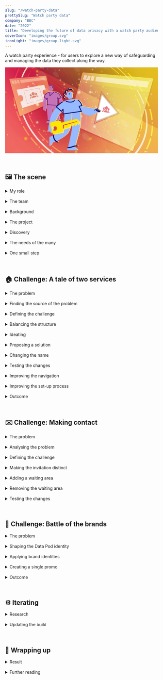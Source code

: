 ```yaml
---
slug: "/watch-party-data"
prettySlug: "Watch party data"
company: "BBC"
date: "2022"
title: "Developing the future of data privacy with a watch party audience"
coverIcon: "images/group.svg"
iconLight: "images/group-light.svg"
---
```


A watch party experience - for users to explore a new way of safeguarding and managing the data they collect along the way.
<br>

![GATSBY_EMPTY_ALT](images/watch-party-data/together_data_pod_hero_hoz.png)

<br>

## 🖼 The scene

<details>
<summary>My role</summary>

<!-- >\#UX \#UI \#VisualDesign \#UXA \#InformationDesign -->

### Overseeing the UI
>I stepped into the UX Designer's role overseeing the UI during their absence.

This project was part of a wider initiative and I had been involved with previous work. 

The designs were in the early stages of development and I worked in a multi-disciplinary team to make improvements. 
<br>

![Conveying complexity](images/watch-party-data/conveying_complexity.png)

<br>
</details>
<br>
<details>
<summary>The team</summary>

### Core team
- 2 Sr. UX Designers
- Producer
- 1 - 2 UX Designers
- User Researcher
- Content Designer
- Creative Technologist
- 6 - 8 Engineers
- Product Manager
- Project Manager

<br>
</details>
<br>
<details>
<summary>Background</summary>

### The big picture
When organisations use data to deliver rich, personalised services, it's not always clear to users how their data is collected and what happens with it.
<br>

![Standard practice](images/watch-party-data/standard_practice.png)

<br>

Some organisations, like the BBC, have been exploring human-centred alternatives, including [Personal Data Store technology](https://en.wikipedia.org/wiki/Personal_data_service).
<br>

### The technology
A Personal Data Store is decentralised to store data securely. 

>Users would have increased visibility and control of their data. They'd decide who could access it to protect their online identity.

![Viewing and controlling data](images/watch-party-data/with_a_pds.png)

</details>
<br>
<details>
<summary>The project</summary>

### Project objectives
The broader goal was to improve practices around personal data. 

To do this, we needed to understand the value to users through research and development. And demonstrate the capabilities of using Personal Data Stores through a pilot.

>How might we enhance a BBC service safely and securely with a Personal Data Store?

<br>

### The pilot
A watch party service called BBC Together was used for the pilot. The service was adapted to work with the current version of Personal Data Store technology (from [Inrupt](https://solidproject.org/)). 

Essentially:
- Each user would have a Personal Data Store (Data Pod)
- Watch party data would be stored securely in the user’s Data Pod
- The user could control what data was used to power their watch party experience
- BBC Together would need explicit consent from the user to access the data

</details>
<br>
<details>
<summary>Discovery</summary>

### Understanding work to date
My understanding of the work to date was built through active listening and reading documentation. 

The rest of the team had collated research insights, analysed competitor watch party services, defined requirements, and designed a first pass.

>To contribute effectively, I wanted to understand:
>
>- User needs
>- Technical constraints
>- Stakeholder requirements
>- Time limitations

<br>

![Understanding constraints](images/watch-party-data/discovery.png)

</details>
<br>
<details>
<summary>The needs of the many</summary>

### Transforming industry standards
This project formed part of a wider initiative to inform large scale change.

>It was essential that the pilot fulfilled user needs. But we also needed to consider public service ambitions and business needs.

<br>

#### Public interest
As a public service, the intention was to influence policy and legislation to improve industry standards.

Informing policy required insight into how the concept would benefit the public as a whole. Including the feasibility for both audiences and service providers to adopt the approach long-term. 
<br>

![Large scale change](images/watch-party-data/public_service.png)

<br>

#### Business needs
Similarly, to commit to further developments, the BBC needed insight into the value for audiences and to understand the potential for scaling up.

The pilot would act as a proof of concept to stimulate progress across portfolios.
<br>

![Scaling up](images/watch-party-data/scaling_up.png)

<br>

#### User needs: personal data
>Insight from users would be fundamental to developing standards in the public's interest.

Research participants from previous work saw high-level value in the concept and technology. This pilot would allow users to determine tangible value by exploring some of the features in more depth.

Including:
- How a Data Pod can enhance privacy
- The ability to see what data is used and for what purpose
- How the experience changes when managing data _eg.improving inferences_

Research also indicated that many users would need insight into current data practices, in order to understand and evaluate the proposition.
<br>

![Users' provide insight](images/watch-party-data/user_needs.png)

<br>

#### User needs: watch parties

>The pilot was aimed at a watch party audience. 

Aggregated insight from surveys indicated the audience at the time was predominantly under 35. 

We also knew that specific types of content (like stand-alone entertainment and drama) had higher rates of shared viewing.

The team had identified several user groups (and combinations thereof), who required slightly different journeys. Including users:

- New to BBC Together
- Returning to BBC Together 
- Hosting a watch party
- Invited to a watch party

>Understanding the user needs around watch parties formed a large part of initial research objectives. 
<br>

![Audience](images/watch-party-data/audience.png)

<br>

</details>
<br>
<details>
<summary>One small step</summary>

### Preparing for research
I joined this project while a draft version of the pilot was being built. 

>The plan was to iterate on the designs and prepare for in-depth research.

We explored two work streams:
1. Improvements for the build
2. Aspirational features for broader research objectives

The designs would be tested with the audience through an online community and a series of moderated interviews. 

![Feasible and aspirational stimulus](images/watch-party-data/feasible_and_aspirational.png)

</details>
<br>
<br>

## 🏠 Challenge: A tale of two services

<details>
<summary>The problem</summary>

### Two points of friction
>A core architectural challenge was in developing an experience for two disparate services: 
>- BBC Together (a watch party service)
>- Data Pod (for managing your data)

<br>

The team identified two points of friction:
1. The Data Pod set-up process
2. The navigation

<br>

#### 1. The Data Pod set-up process
Setting up the Data Pod dominated the start and disrupted the flow. During testing, participants were deterred from using the pilot. 
<br>

![Pod disrupts flow](images/watch-party-data/original_pilot_intro.png)

<br>

#### 2. The navigation
In the navigation, access to the Data Pod was discrete and often overlooked.

A tooltip highlighted the Data Pod on entry, but:
- The tooltip was easily dismissed and forgotten
- The Pod was empty when attention was drawn to it
<br>

![Discrete access to Pod](images/watch-party-data/original_navigation.png)

<br>

#### Risk
>Overall, the risks included a lack of insight regarding the Data Pod, which was critical for achieving core objectives. 

</details>
<br>
<details>
<summary>Finding the source of the problem</summary>

### The hierarchy
I looked at the navigation, while the Content Designer looked at the copy for the set-up process.

After analysing the designs, it was clear there was a wider issue in the general hierarchy. 

>The hierarchy was built for BBC Together, and restricted Data Pod content.

Any focus on the Data Pod would seem out of place in a hierarchy built for BBC Together.
<br>

![Original hierarchy](images/watch-party-data/existing_sitemap.png)

<br>

#### The rationale
To understand the existing approach, I looked at:
- Research insights
- User needs
- Design intent

The rationale for BBC Together taking priority was to:
- Avoid deterring watch party users on entry
- Focus on a single service to prevent cognitive load and context switching
- Convey ambitions for the technology as a utility service

<br>

#### Conveying the future
Unfortunately, there were limitations to conveying ambitions for the technology. 

In the future, the Data Pod would be a separate product from the watch party service. 

This product would also be responsible for meeting user needs that the pilot's hierarchy was restricting, including:

- A set-up process
- Information about the technology
- A dedicated access point

>The pilot's hierarchy wasn't built for the Data Pod as a product, but the pilot still needed to meet the needs of one. 

![Unmet pod needs](images/watch-party-data/unmet_pod_needs.png)

</details>
<br>
<details>
<summary>Defining the challenge</summary>

### Task and success criteria
>Access to the Data Pod needed to be clearer in the navigation without deterring watch party users. 

Criteria for success included increased usage and understanding of the technology. Clearer access would also increase relevant insight to meet project objectives.

Research would allow us to gauge the response, to inform the live experience.  

![Clear Data Pod proposition](images/watch-party-data/navigation_challenge.png)

</details>
<br>
<details>
<summary>Balancing the structure</summary>

### Information gathering
I looked at requirements for the navigation from a content and technical perspective. I analysed the architecture of similar utility services like password vaults and cloud storage systems. 
<br>

### Mapping the structure
I mapped the content structure for the pilot's navigation to determine where a Data Pod service could belong. 
<br>

#### Original content structure
![Access to Data Pod in BBC Together navigation](images/watch-party-data/existing_sitemap.png)

<br>

#### Balanced content structure
![Access to Data Pod at same level as BBC Together](images/watch-party-data/balanced_sitemap.png)

<br>

>The result was a more balanced structure to give both services room to serve their distinct functions, while sharing the same interface. 

Taking the Data Pod out of BBC Together also reduced complexity by removing a layer of navigation.
<br>

</details>
<br>
<details>
<summary>Ideating</summary>

### Conveying importance
Although BBC Together and the Data Pod had the same core requirements, they didn't necessarily have the same level of importance.

The Data Pod was the focus of research objectives, but remained a utility service. And needed to remain unobtrusive to the watch party experience. 

>The level of importance would be conveyed with the visual style and mechanics. 

Considerations included:
- The location for accessing the Data Pod
- The brand (including colour and size)
- The mechanics of navigating between the two services

<br>

![Visual hierarchy](images/watch-party-data/visual_hierarchy.png)

<br>

### Information gathering
I looked at how users currently moved between services and accounts by identifying patterns in streaming services, social media, and operating systems. 

I also received regular feedback from the team.
<br>

### Ideas
There were several options to consider for the interaction. Including:
- Simply increasing the size of the link
- A service selection screen 
- A top-level banner or floating element

I also looked at previous designs including a side drawer. 

![Service selection ideas](images/watch-party-data/nav_ideation.png)

</details>
<br>
<details>
<summary>Proposing a solution</summary>

### A new top-level navigation
>To improve access to the Data Pod, I proposed we introduce a second logo to create a new top-level navigation for the pilot. 

<br>

#### Original navigation
![Original navigation](images/watch-party-data/original_navigation.png)

<br>

#### Proposed navigation
![Service selection through logo's](images/watch-party-data/navigation_v1.png)

<br>

#### Rationale
A logo for the Data Pod (located next to the BBC Together logo) would:
- Establish the Data Pod's role as a separate service in the visual hierarchy 
- Provide clear access to the Data Pod (potentially increasing relevant insight) 
- Allow users to switch between services with ease
- Provide optional access to the Data Pod to remain unobtrusive  
<br>

#### Outstanding questions
The main concern at this point was in breaking a familiar interaction pattern. 

- Did users ever make use of the logo to navigate to the home page? 
- For those that didn't, could we convey the ability to navigate clearly enough? 
- As the Data Pod was a utility service, should it be lower in the visual hierarchy? _Eg. By reducing the size of the logo_.

>Overall, the proposed solution was well received and we decided the concept was developed enough for testing. Insights from this would help to improve the designs going forward.

</details>
<br>
<details>
<summary>Changing the name</summary>

### Setting expectations
I noticed the name of the pilot, _'BBC Together'_, didn't align with the new balanced navigation and copy.

Several names had been explored in the past. The team learned that:
- The Data Pod relied on a descriptive name to optimise understanding
- The name BBC Together was familiar with existing audiences
- The two services required distinct names to maintain separation

>Choosing function over form, I proposed changing the name of the pilot to BBC Together + Data Pod. 

<br>

#### Original name
![Original pilot name](images/watch-party-data/original_pilot_name.png)

<br>

#### Changed name
![Changed pilot name](images/watch-party-data/changed_pilot_name.png)

<br>

_'Together+'_ was a front-runner, where the '+' would signify an enhanced version of BBC Together. Adding _'Data Pod'_ to the name reflected the new balanced copy and navigation. 

>The intent was to set expectations for the pilot and communicate potential value in the Data Pod - in order to gain meaningful insight. 

We decided to test the new name in upcoming research.

</details>
<br>
<details>
<summary>Testing the changes</summary>

### Success criteria
Success criteria for the name, navigation and copy during the set-up process included:
- Increased awareness of the Data Pod
- Undeterred by the Data Pod
- Increased usage of the Data Pod
- Navigating between BBC Together and the Data Pod without issue

<br>

### Research outcomes
>The outcomes from moderated research indicated the new copy, name and navigation improved awareness and understanding. But there were opportunities for improvement. 

In the navigation, the ability to interact with the logo was unclear. And although there was some improvement, the Data Pod set-up process still caused some friction.
<br>

### Next steps
We re-designed the set-up process with a content-led approach. And for the navigation, I continued to develop the interaction states. 

</details>
<br>
<details>
<summary>Improving the navigation</summary> 

### Clarifying the ability to navigate
To improve the navigation, I explored several interaction patterns and states including a switch, buttons, and tabs. 
<br>

#### Switch
![Switch](images/watch-party-data/nav_switch.png)

<br>

#### Underline
![Underlined](images/watch-party-data/nav_underline.png)

<br>

#### Buttons
![Buttons](images/watch-party-data/nav_buttons.png)

<br>

#### Tabs
![Tabs](images/watch-party-data/nav_tabs.png)

<br>

All the options I presented to the team were seen as an improvement, but the tabs were considered the clearest. 

>No issues were revealed in subsequent research and the tabs were used in the final pilot.

<br>

#### Tabs on the home screen

![Tabs on home screen](images/watch-party-data/changed_home.png)

<br>

</details>
<br>
<details>
<summary>Improving the set-up process</summary> 

### Defining the structure
The team analysed user research insights and stakeholder feedback to determine the structure and content for the set-up process.

At this point my focus was split between projects, but I assisted with the UI and Visual Design when possible. 

>For the visual design, I considered two potential approaches:
>1. Giving both services equal weight
>2. Leading with BBC Together, with some weight to the Data Pod

I collated sketches and mock-ups as a starting point.
<br>

#### 1. Equal weight
![50:50 split](images/watch-party-data/equal_weight.png)

<br>

#### 2. BBC Together led
![Leading with BBC Together](images/watch-party-data/pockets_of_pod.png)

<br>

The content and structure aligned with the second approach. 
<br>

### Outcome
I created BBC Together branded screens with Data Pod branding where appropriate. 

>The changes reduced complexity and prevented the Data Pod from overwhelming the set-up process. 

<br>

#### Before (Data Pod focused)
![Before](images/watch-party-data/before_setup_changes.png)

<br>

#### After (BBC Together focused)
![After](images/watch-party-data/improving_setup.png)

<br>

In the initial designs, information about the Data Pod overwhelmed the introduction. However, following changes there was a lack of information about the Pod. 

The plan was to create a discrete explainer module to inform users about the Data Pod. 
<br>

### The final set-up experience

>Following several iterations and rapid testing, the pilot went live with a much shorter and balanced set-up process.

<br>

![Final set-up](images/watch-party-data/live_setup.png)

<br>

There were two entry points aimed at different mindsets: 

1. Watch party focused
2. Special interest in the Data Pod

<br>

#### 1. Watch party focused
The direct entry points to the pilot prioritised BBC Together and a watch party audience. But there was an optional explainer for anyone curious about the Data Pod.
<br>

![Direct entry point with explainer](images/watch-party-data/dedicated_entry_point.png)

<br>

#### 2. Special interest in the Data Pod
There was a second entry point through BBC Taster - a platform for experiments. The Taster audience was more likely to have an interest in the technology. Information about the Data Pod was more prominent on this screen.
<br>

![Entry point on BBC Taster](images/watch-party-data/taster_entry_point_live.png)

</details>
<br>
<details>
<summary>Outcome</summary> 

### A step in the right direction
Rapid testing indicated the solutions for the set-up process and navigation were significant improvements.

>The changes alleviated frustration and understanding of the Data Pod improved.

Communicating the value of a Data Pod succinctly continues to be a challenge, particularly in the context of a service. But the Data Pod explainer tested well with participants, indicating a step in the right direction. 

Thankfully, many of the structural challenges were unique to this pilot and the early stages of development. The need to balance two services in a single pilot is unlikely to reoccur as the concept scales up.

</details>
<br>
<br>

## ✉️ Challenge: Making contact

<details>
<summary>The problem</summary>

### Technical holes
During a watch party, the user was either a host or invitee.

>There were two problems:
>
>1. The invitation screen offered the ability to send or receive contact requests, which wasn't technically possible.
>2. The invitation screen was also identical to the waiting area.

<br>

![Invitation screen and waiting area](images/watch-party-data/original_invitation_and_waiting.png)

</details>
<br>
<details>
<summary>Analysing the problem</summary>

### Misaligned journey's
By talking to the team, and stepping through the host and invitee journey's, I could better understand the problem. 

>The invitation for the invitee was conflated with the idea of a waiting area.

The invitation looked like a waiting area, but couldn't have the functionality of one (because they hadn't joined the party at that point).

>Technically, the invitee didn't have a waiting area, so the journeys were misaligned. As a result, noone could save each other as contacts. 

In addition, the host and invitee would 'join' the watch party on different screens. So they would have different views of what was intended to be a shared view. 

There was potential for much confusion.
<br>

#### Host and invitee journey's
![Misaligned journey's](images/watch-party-data/misaligned_journeys.png)

</details>
<br>
<details>
<summary>Defining the challenge</summary>

### The task
>We needed to align the host and invitee experiences, to allow contact saving. And a shared view on entry was necessary to prevent confusion.

My initial reaction was that the invitee needed a waiting room to align with the host's journey. 

However, after searching for user needs, I couldn't find any for the waiting area.

>After discussing it with the team, I chose to explore two options:
>1. A waiting room for both host and invitee
>2. No waiting room for either host or invitee
>
>For both approaches, the invitee also required a distinct invitation screen.

</details>
<br>
<details>
<summary>Making the invitation distinct</summary>

### A moment of joy
I used an empathy map to understand the type of content an invitee might require on a watch party invitation. 

>Receiving an invitation to a party is usually a moment of joy. I styled the screen with this in mind.

After discussions with the team around feasibility, I sketched ideas for the visual design. 

I considered using a simple, quick animation to highlight the moment without disruption. Ideas included:
- Confetti
- A card or envelope unfolding
- A slight shine to the border or background

With time limitations and accessibility considerations, I settled on a simple ticket shape instead.
<br>

![Before and after invitation](images/watch-party-data/invitation.png)

<br>

### Outcome
>The invitation screen was well received and frequently pointed out by team members and research participants as a positive part of the experience. 

As the pilot developed, the screen was simplified and adapted to align with the rest of the experience.  

#### Final invitation design
![Final invitation](images/watch-party-data/final_invitation.png)

</details>
<br>
<details>
<summary>Adding a waiting area</summary>

### Interruptions
While adding a waiting area to the invitee journey, I ran into potential friction.

>The host had control of playback. So when the host started the show and the invitee was in the waiting area, there were two options: 
>
>1. The invitee could be automatically taken to the streaming area
>2. The invitee could choose to leave the waiting area

Neither approach seemed ideal. With the first option, the invitee could be taken away in the middle of saving contacts. With the second, they could miss the start of the show.

I looked at potential solutions, including:
- A persistent modal
- Adapting the media player

<br>

#### A persistent modal
>If the invitee was automatically taken from the waiting area to the stream, a persistent modal could allow the invitee to finish saving contacts.

![Persistent modal](images/watch-party-data/waiting_area_transition_modal.png)

<br>

However, limiting contact saving to the waiting area (and persistent modal), created time restrictions. 

To make contact saving more flexible, I looked at adapting the media player.
<br>

#### Adapting the media player
>By adding contact saving functionality to the media player, users could save each other as a contact any time during the watch party.

An existing panel in the streaming area had a list of the watch party participants. The contact saving functionality fit well in this context, was unobtrusive, and allowed for more flexibility.
<br>

![Media player with contact saving](images/watch-party-data/invitee_contact_panel.png)

<br>

#### A shared experience
After adding a waiting area to the invitee journey, the host and invitee experiences were more aligned.

![Aligned host and invitee journey's](images/watch-party-data/journey_with_waiting_area.png)

</details>

<br>

<details>
<summary>Removing the waiting area</summary>

### Straight to the party

>For the alternative experience without the waiting area, I moved all the functionality from the waiting area to the media player's side panel. 

In addition to contact saving, this included:
- The host's ability to invite people
- The host's ability to change the watch party name
- Everyone's ability to change their display name

>Without a waiting area, users would go directly to the streaming area.

They could then invite people and change their preferences anytime during the watch party, without having to leave. 
<br>

![Host's streaming area](images/watch-party-data/host_contact_panel.png)

<br>

#### Inviting people
When moving features from the waiting area to the streaming area, the interaction remained largely unchanged. 

>To invite people to the watch party, the host could launch a modal using an 'invite' button available only to them.

I added programme information and altered the styling of the modal for consistency.
<br>

![Original and adapted modals](images/watch-party-data/inviting_people_in_stream.png)

<br>

#### A shared experience
After removing the waiting area from the original designs, we had a second option for aligning the host and invitee journeys.
<br>

![Aligned journeys without waiting area](images/watch-party-data/journey_without_waiting_area.png)


</details>

<br>

<details>
<summary>Testing the changes</summary>

### Research outcomes

After presenting the options I had explored to the team, we decided to test the experience without a waiting area in research.
<br>

>During moderated research, there were no red flags from removing the waiting area. And with some adjustments, the approach was used in the final pilot.

</details>
<br>
<br>

## 🎨 Challenge: Battle of the brands
<details>
<summary>The problem</summary>

### Brand identities

>There were two problems:
>1. Multiple identities 
>2. No Data Pod identity

<br>

#### 1. Multiple identities
The pilot was focused on two services - BBC Together and the Data Pod. But there were other brands to consider:

- The BBC had a global brand identity. It applied to features like signing in, which worked across all products and services. 

- The pilot would be available on a product called BBC Taster, which had it's own identity.

- On top of this, BBC Together was often mistaken for BBC iPlayer (the flagship streaming service) during research.

>Juggling multiple identities was an existing challenge across the BBC. And the addition of the Data Pod compounded this problem.

<br>

#### 2. No Data Pod identity
In the original designs, the Data Pod didn't have a brand identity. The global BBC brand was used to fill the gaps.

>Without a clear ability to identify the Data Pod, it couldn't be evaluated effectively by users. 

<br>

### The task
>To aid recognition and prevent confusion, we needed to:
>1. Shape the brand identity for the Data Pod
>2. Apply the brands consistently

<br>
</details>
<br>
<details>
<summary>Shaping the Data Pod identity</summary>

### Illustrations
To develop a brand identity for the Data Pod, we leveraged a toolkit of illustrations. The toolkit was commissioned specifically for communicating the future of data stewardship. 
<br>

![Data stewardship illustration](images/watch-party-data/illustrations.png)

<br>

>I took elements from the progressing Data Pod designs, and used the toolkit to develop the brand identity.

<br>

### The logo
As the team developed the Data Pod screens, I combined the logo they used, with the illustration style. 

>The toolkit used dashed lines to convey streams of data. After exploring different compositions, I settled on a dashed underline. 

<br>

![Original and adapted Data Pod logo](images/watch-party-data/data_pod_logo.png)

<br>

The purpose of the underline was to introduce colour and serve as a hover state for navigation.

<br>

### The colour palette

The background colours for the Data Pod were established, but the palette was missing a highlight colour to aid recognition.

I considered blue tones for the Data Pod, to differentiate it from BBC Together and the BBC's core products.

After concerns were raised around the [stereotypical use of the colour blue with new technology](https://www.bbc.co.uk/rd/blog/2021-08-explaining-artificial-intelligence-part-3-what-does-ai-look-like), I switched to the warmer palette used in the illustrations.
<br>

![Data Pod colour palette changes](images/watch-party-data/data_pod_colour_palette.png)

<br>

>I suggested using the yellow as a highlight colour for consistency across the Data Pod UI. The shade provided enough colour contrast for text.

<br>

### A Data Pod explainer
While working on a Data Pod explainer module with the Content Designer, I continued to develop the identity. 

>We prioritised cognitive ease and readability for the subject matter. 

I used:
- The serif version of the BBC Reith font (to match the informative tone)
- A light background suitable for reading

The illustrations, bullet points, spacing and layout helped to make the information more approachable. 
<br>

![Data Pod Explainer](images/watch-party-data/data_pod_explainer.png)

</details>
<br>

<details>
<summary>Applying brand identities</summary>

### Consistent branding
The original designs used elements of the global BBC brand, which was appropriate for certain parts of the experience, such as signing in. For other parts, it was potentially confusing. 

>I removed the global BBC brand where relevant and worked with the team to apply the appropriate branding throughout.

There were some screens where the appropriate brand identity was unclear. Including when allowing BBC Together access to the Data Pod. The screen went through several iterations.

After I applied the Data Pod brand, the team could focus on developing the content.
<br>

![Selection of iterations](images/watch-party-data/data_pod_consent.png)
<br>

### Data Pod view
As the Data Pod identity developed, I worked with the team to align the Data Pod view in the pilot. We also simplified the content and layout.

>I worked with the Producer designing the Data Pod screens to:
>
>- Optimise layouts for development 
>- Create a consistent menu element
>- Apply the yellow highlight colour

<br>

#### Contacts data
During the pilot, users could save each other as contacts, and the Data Pod area provided a list of them.

After working with the Producer to optimise the UI and visual design, we used _'Version 1'_ in research.

I then simplified the screen for the build in _'Version 2'_. At this point, the brand identity had developed further. 
<br>

![Version 1 and 2 of contacts](images/watch-party-data/data_pod_contacts.png)

<br>

By saving someone as a contact, users were essentially creating a connection between their Pod's. 

>I used the pill shape, which I introduced in previous screens, to represent a Pod. This time, I explored a more discrete style with potential interaction. 

I also introduced a way to filter groups of contacts and a search bar to find specific people.
<br>

### BBC Together
In addition to developing the brand identity for the Data Pod, I made some changes to how the BBC Together brand was applied.
<br>

#### Backgrounds
>I adapted the backgrounds in BBC Together to make them more consistent and use more of the space available. 

I also made more use of the thin strokes, so focus remained on the content. 
<br>

![Original and adapted modal styles](images/watch-party-data/adapted_modal_style.png)

<br>

#### Introduction screen
The global brand was used in the original set-up process. After the content was developed, I introduced the BBC Together identity.

>The screen was simple and brief, so user's could move on with the experience.

I used the thin border and introduced iconography from the core experience, with the intention of keeping focus on the content.
<br>

![BBC Together branded intro](images/watch-party-data/together_branded_intro.png)

<br>

</details>
<br>

<details>
<summary>Creating a single promo</summary>

### Blending brands
Although we needed to maintain separation of BBC Together and the Data Pod, the need for a single promotional image for the pilot was unavoidable. 

>The promo needed to convey both the watch party and Data Pod aspects. Earlier attempts had swayed in one direction. 

<br>

![Early promo's](images/watch-party-data/early_promos.png)

<br>

>I continued to develop the image and introduce more of the BBC Together brand into the last attempt. 

I created four options and we conducted guerilla testing to refine them.
<br>

![Promo variations](images/watch-party-data/promo_variations.png)

<br>

 Most participants found the fourth option more representative of the pilot and it was used for the live experience.
<br>

![Original and final promo's in-situ](images/watch-party-data/originalxlive_promo.png)

<br>

</details>

<br>

<details>
<summary>Outcome</summary>

### The Data Pod
After developing an identity for the Data Pod, it became more identifiable for evaluation.
<br>

### BBC Together
During early research, some participants considered the branding slightly dated. But we began to receive positive comments following changes to the brand and visual design.   

</details>
<br>
<br>

## ⚙️ Iterating

<details>
<summary>Research</summary>

### Assembling prototypes
>The team worked on different parts of the experience in parallel and we met regularly for updates, collaboration, and feedback.

As the work came together, I oversaw the integration into research prototypes. I maintained consistency across the UI and visual design, and inserted the appropriate transitions and animations. 
<br>

### Delivering stimulus
I supported research planning by providing feedback and gained an understanding of what was required for the stimulus.

The interactive prototypes were used in moderated research sessions. I supplied the link to the prototypes and was on hand to take notes and make any necessary adjustments.

We also used static images for feedback from an online community, and for rapid testing (in-between larger research studies).
<br>

### Analysing feedback
The team often came together to analyse the feedback in Miro and determine next steps. The research insights would help to form tasks for subsequent sprints.
<br>

</details>
<br>

<details>
<summary>Updating the build</summary>

### Technical build
>As confidence in the designs increased following research, I integrated the relevant elements into a separate prototype for building. 

We collaborated with the relevant Engineers responsible to ensure designs could be replicated.
<br>

#### Sign-off
>It was challenging to determine when designs were ready for building. 

We began developing a process for signing designs off, including:

- Detailing the requirements for sign-off in tickets
- A traffic light system to communicate level of confidence in the designs
<br>

#### Multiple workstreams
We had a single file for several workstreams, (including research stimulus), which caused some confusion for Engineers. 

I spent some time labelling designs and prototypes, which prevented some confusion. 

The general practice now is to create a separate file for the technical build.
<br>

### Launch
Unfortunately I wasn't involved in the project for the final iterations and delivery. But I was able to take part in some testing to resolve technical bugs before the pilot went live. 

Some designs didn't make the final experience, but priorities were met and the pilot went live for over 6 months.

</details>
<br>
<br>

## 🎀 Wrapping up

<details>
<summary>Result</summary>

### The live trial
>The results of the trial are in the process of being analysed to determine next steps. 

Personally, I found it extremely rewarding to work on a project that was tackling large scale issues and exploring new ground. 

In companies the size of the BBC, change is a long-term process. The technical achievement alone is worth celebrating. But it's also gratifying to hear news of this project and the wider initiative make its way across the organisation and beyond. 

>The project has helped platform the conversation and pave the way for more ethical data practices.

An overview of the pilot and technology can be found in the following BBC News segment.
<br>

<iframe class="youtube-video" src="https://www.youtube.com/embed/rhHsNFzvaUU?si=9ORRkmbS73Y6sThJ&amp;start=160" title="YouTube video player" frameborder="0" allow="accelerometer; autoplay; clipboard-write; encrypted-media; gyroscope; picture-in-picture; web-share" allowfullscreen></iframe>

</details>
<br>

<details>
<summary>Further reading</summary>

[BBC R&D blog](https://www.bbc.co.uk/rd/blog/2022-10-social-tv-and-personal-data)

[Inrupt case study](https://www.inrupt.com/case-studies/the-bbc-shows-its-audience-the-future-of-personal-data-access-and-consent?utm_source=linkedin&utm_medium=organic_social&utm_content=cabfa9dc-eac7-4393-a386-329efc252d59)

</details>